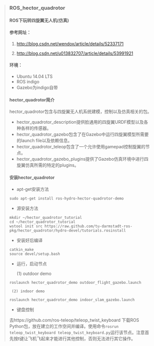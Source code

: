>### ROS_hector_quadrotor
>#### ROS下玩转四旋翼无人机(仿真)
>#### 参考网址：
> 1. http://blog.csdn.net/wendox/article/details/52337171
>
> 2. http://blog.csdn.net/u013832707/article/details/53991921
>
>#### 环境：
>- Ubuntu 14.04 LTS
>- ROS indigo
>- Gazebo为indigo自带
>
>#### hector_quadrotor简介
> hector_quadrotor包含与四旋翼无人机系统建模，控制以及仿真相关的包。
>- hector_quadrotor_description提供脸通用的四旋翼URDF模型以及各种各样的传感器。
>- hector_quadrotor_gazebo包含了在Gazebo中运行四旋翼模型所需要的launch file以及依赖信息。
>- hector_quadrotor_teleop包含了一个允许使用gamepad控制旋翼的节点。
>- hector_quadrotor_gazebo_plugins提供了Gazebo仿真环境中进行四旋翼仿真所需的特定的plugins。
>
>#### 安装hector_quadrotor
>- apt-get安装方法
>```
>sudo apt-get install ros-hydro-hector-quadrotor-demo
>```
>- 源安装方法
>```
>mkdir ~/hector_quadrotor_tutorial
>cd ~/hector_quadrotor_tutorial
>wstool init src https://raw.github.com/tu-darmstadt-ros-pkg/hector_quadrotor/hydro-devel/tutorials.rosinstall
>```
>- 安装好后编译
>```
> catkin_make
> source devel/setup.bash
>```
>- 运行，启动节点
>
>    (1)  outdoor demo
>```
>roslaunch hector_quadrotor_demo outdoor_flight_gazebo.launch
>```
>
>      (2) indoor demo
>```
>roslaunch hector_quadrotor_demo indoor_slam_gazebo.launch
>```
>
>- 键盘控制
>
>去https://github.com/ros-teleop/teleop_twist_keyboard 下载ROS Python包，放在建立的工作空间并编译。使用命令```rosrun teleop_twist_keyboard teleop_twist_keyboard.py```运行该节点。注意首先按t键让飞机飞起来才能进行其他控制，否则无法进行其它操作。
